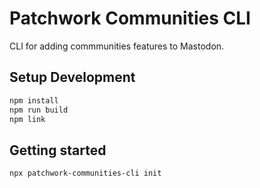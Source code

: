 # Patchwork Communities CLI
CLI for adding commmunities features to Mastodon.

## Setup Development
```bash
npm install
npm run build
npm link
```

## Getting started
```bash
npx patchwork-communities-cli init
```